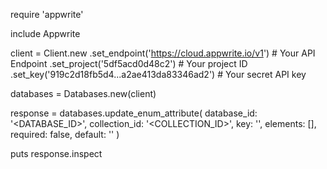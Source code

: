 require 'appwrite'

include Appwrite

client = Client.new
    .set_endpoint('https://cloud.appwrite.io/v1') # Your API Endpoint
    .set_project('5df5acd0d48c2') # Your project ID
    .set_key('919c2d18fb5d4...a2ae413da83346ad2') # Your secret API key

databases = Databases.new(client)

response = databases.update_enum_attribute(
    database_id: '<DATABASE_ID>',
    collection_id: '<COLLECTION_ID>',
    key: '',
    elements: [],
    required: false,
    default: '<DEFAULT>'
)

puts response.inspect
